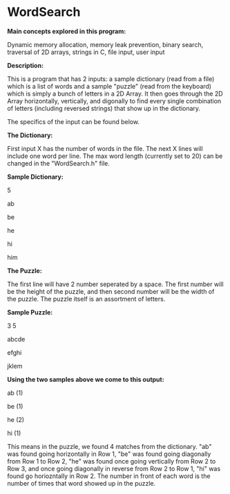 # WordSearch

**Main concepts explored in this program:** 

Dynamic memory allocation, memory leak prevention, binary search, traversal of 2D arrays, strings in C, file input, user input

**Description:**


This is a program that has 2 inputs: a sample dictionary (read from a file) which is a list of words and a sample "puzzle" (read from the keyboard) which is simply a bunch of letters in a 2D Array.  It then goes through the 2D Array horizontally, vertically, and digonally to find every single combination of letters (including reversed strings) that show up in the dictionary.

The specifics of the input can be found below.

**The Dictionary:**


First input X has the number of words in the file. The next X lines will include one word per line. The max word length (currently set to 20) can be changed in the "WordSearch.h" file. 

**Sample Dictionary:**


5

ab


be


he


hi


him

**The Puzzle:**


The first line will have 2 number seperated by a space. The first number will be the height of the puzzle, and then second
number will be the width of the puzzle.  The puzzle itself is an assortment of letters. 

**Sample Puzzle:** 


3 5


abcde


efghi


jklem

**Using the two samples above we come to this output:**

ab (1)


be (1)


he (2)


hi (1)

This means in the puzzle, we found 4 matches from the dictionary. "ab" was found going horizontally in Row 1, "be" was found going diagonally from Row 1 to Row 2, "he" was found once going vertically from Row 2 to Row 3, and once going diagonally in reverse from Row 2 to Row 1, "hi" was found go horiozntally in Row 2. The number in front of each word is the number of times
that word showed up in the puzzle. 


